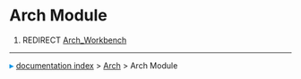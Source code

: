# Arch Module
1.  REDIRECT [Arch_Workbench](Arch_Workbench.md)



---
![](images/Right_arrow.png) [documentation index](../README.md) > [Arch](Arch_Workbench.md) > Arch Module
